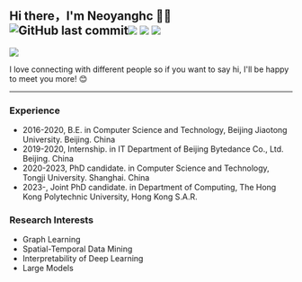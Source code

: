 ## Hi there，I'm Neoyanghc 🙋‍♂️  ![GitHub last commit](https://img.shields.io/github/last-commit/neoyanghc/neoyanghc)<img border="0" src="https://camo.githubusercontent.com/54fdbe8888c0a75717d7939b42f3d744b77483b0/687474703a2f2f6a617977636a6c6f76652e6769746875622e696f2f73622f69636f2f617765736f6d652e737667" /> <img border="0" src="https://camo.githubusercontent.com/1ef04f27611ff643eb57eb87cc0f1204d7a6a14d/68747470733a2f2f696d672e736869656c64732e696f2f7374617469632f76313f6c6162656c3d254630253946253843253946266d6573736167653d496625323055736566756c267374796c653d7374796c653d666c617426636f6c6f723d424334453939" /> <a href="https://github.com/Neoyanghc">  <img border="0" src="https://camo.githubusercontent.com/41e8e16b771d56dd768f7055354613254961d169/687474703a2f2f6a617977636a6c6f76652e6769746875622e696f2f73622f6769746875622f677265656e2d666f6c6c6f772e737667" /> </a> 

![](https://tva1.sinaimg.cn/large/008i3skNly1gqhoobd6kaj31jk0b4455.jpg)

I love connecting with different people so if you want to say hi,
I'll be happy to meet you more! 😊

---

### Experience
+ 2016-2020, B.E. in Computer Science and Technology, Beijing Jiaotong University. Beijing. China
+ 2019-2020, Internship. in IT Department of Beijing Bytedance Co., Ltd. Beijing. China
+ 2020-2023,  PhD candidate. in Computer Science and Technology, Tongji University. Shanghai. China
+ 2023-,     Joint PhD candidate. in Department of Computing, The Hong Kong Polytechnic University, Hong Kong S.A.R.
### Research Interests
 + Graph Learning
 + Spatial-Temporal Data Mining
 + Interpretability of Deep Learning
 + Large Models
